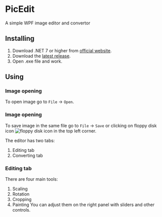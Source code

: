 # PicEdit

A simple WPF image editor and convertor

## Installing

1. Download .NET 7 or higher from [official website].
2. Download the [latest release].
3. Open .exe file and work.

## Using

### Image opening
To open image go to ```File``` -> ```Open```.

### Image opening
To save image in the same file go to ```File``` -> ```Save``` or clicking on floppy disk icon ![floppy disk icon] in the top left corner.

The editor has two tabs:
1. Editing tab
2. Converting tab

### Editing tab

There are four main tools:
1. Scaling
2. Rotation
3. Cropping
4. Painting
You can adjust them on the right panel with sliders and other controls.



[official website]: https://dotnet.microsoft.com/en-us/download/dotnet
[latest release]: https://github.com/mythter/PicEdit/releases/latest
[floppy disk icon]: https://github.com/mythter/PicEdit/assets/60883514/29524a65-eb7c-4273-89c8-cb7555cd47bf
